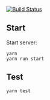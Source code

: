 [![Build Status](https://travis-ci.com/Etimo/diamonds2.svg?branch=master)](https://travis-ci.com/Etimo/diamonds2)

## Start

Start server:

```
yarn
yarn run start
```

## Test

```
yarn test
```
